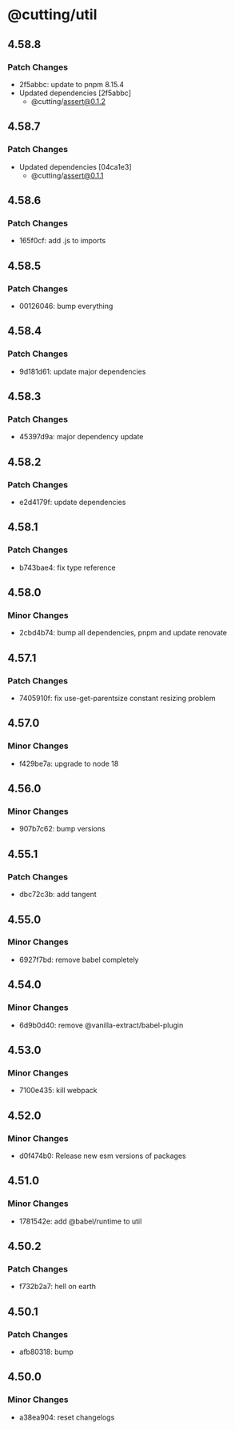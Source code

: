 # @cutting/util

## 4.58.8

### Patch Changes

- 2f5abbc: update to pnpm 8.15.4
- Updated dependencies [2f5abbc]
  - @cutting/assert@0.1.2

## 4.58.7

### Patch Changes

- Updated dependencies [04ca1e3]
  - @cutting/assert@0.1.1

## 4.58.6

### Patch Changes

- 165f0cf: add .js to imports

## 4.58.5

### Patch Changes

- 00126046: bump everything

## 4.58.4

### Patch Changes

- 9d181d61: update major dependencies

## 4.58.3

### Patch Changes

- 45397d9a: major dependency update

## 4.58.2

### Patch Changes

- e2d4179f: update dependencies

## 4.58.1

### Patch Changes

- b743bae4: fix type reference

## 4.58.0

### Minor Changes

- 2cbd4b74: bump all dependencies, pnpm and update renovate

## 4.57.1

### Patch Changes

- 7405910f: fix use-get-parentsize constant resizing problem

## 4.57.0

### Minor Changes

- f429be7a: upgrade to node 18

## 4.56.0

### Minor Changes

- 907b7c62: bump versions

## 4.55.1

### Patch Changes

- dbc72c3b: add tangent

## 4.55.0

### Minor Changes

- 6927f7bd: remove babel completely

## 4.54.0

### Minor Changes

- 6d9b0d40: remove @vanilla-extract/babel-plugin

## 4.53.0

### Minor Changes

- 7100e435: kill webpack

## 4.52.0

### Minor Changes

- d0f474b0: Release new esm versions of packages

## 4.51.0

### Minor Changes

- 1781542e: add @babel/runtime to util

## 4.50.2

### Patch Changes

- f732b2a7: hell on earth

## 4.50.1

### Patch Changes

- afb80318: bump

## 4.50.0

### Minor Changes

- a38ea904: reset changelogs
